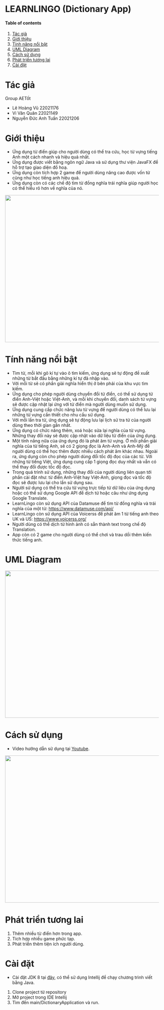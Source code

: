 # LEARNLINGO (Dictionary App)

#### Table of contents
1. [Tác giả](#author)
2. [Giới thiệu](#introduction)
3. [Tính năng nổi bật](#features)
4. [UML Diagram](#uml)
5. [Cách sử dụng](#user-guide)
6. [Phát triển tương lai](#future)
7. [Cài đặt](#installation)

# Tác giả <a name="author"></a>

Group AETốt
- Lê Hoàng Vũ 22021176
- Vi Văn Quân 22021149
- Nguyễn Đức Anh Tuấn 22021206

# Giới thiệu <a name="introduction"></a>

* Ứng dụng từ điển giúp cho người dùng có thể tra cứu, học từ vựng tiếng Anh một cách nhanh và hiệu quả nhất.
* Ứng dụng được viết bằng ngôn ngữ Java và sử dụng thư viện JavaFX để hỗ trợ tạo giao diện đồ hoạ.
* Ứng dụng còn tích hợp 2 game để người dùng nâng cao được vốn từ cũng như học tiếng anh hiệu quả.
* Ứng dụng còn có các chế độ tìm từ đồng nghĩa trái nghĩa giúp người học có thể hiểu rõ hơn về nghĩa của nó.

<p align="center">
<img width="640" height="480" src="https://i.imgur.com/64c19ON.png">
</p>

# Tính năng nổi bật <a name="features"></a>

* Tìm từ, mỗi khi gõ kí tự vào ô tìm kiếm, ứng dụng sẽ tự động đề xuất những từ bắt đầu bằng những kí tự đã nhập vào.
* Với mỗi từ sẽ có phần giải nghĩa hiển thị ở bên phải của khu vực tìm kiếm.
* Ứng dụng cho phép người dùng chuyển đổi từ điển, có thể sử dụng từ điển Anh-Việt hoặc Việt-Anh, và mỗi khi chuyển đổi, danh sách từ vựng sẽ được cập nhật lại ứng với từ điển mà người dùng muốn sử dụng.
* Ứng dụng cung cấp chức năng lưu từ vựng để người dùng có thể lưu lại những từ vựng cần thiết cho nhu cầu sử dụng.
* Với mỗi lần tra từ, ứng dụng sẽ tự động lưu lại lịch sử tra từ của người dùng theo thời gian gần nhất.
* Ứng dụng có chức năng thêm, xoá hoặc sửa lại nghĩa của từ vựng. Những thay đổi này sẽ được cập nhật vào dữ liệu từ điển của ứng dụng.
* Một tính năng nữa của ứng dụng đó là phát âm từ vựng. Ở mỗi phần giải nghĩa của từ tiếng Anh, sẽ có 2 giọng đọc là Anh-Anh và Anh-Mỹ để người dùng có thể học thêm được nhiều cách phát âm khác nhau. Ngoài ra, ứng dụng còn cho phép người dùng đổi tốc độ đọc của các từ. Với những từ tiếng Việt, ứng dụng cung cấp 1 giọng đọc duy nhất và vẫn có thể thay đổi được tốc độ đọc.
* Trong quá trình sử dụng, những thay đổi của người dùng liên quan tới phần cài đặt như: từ điển Anh-Việt hay Việt-Anh, giọng đọc và tốc độ đọc sẽ được lưu lại cho lần sử dụng sau.
* Người sử dụng có thể tra cứu từ vựng trực tiếp từ dữ liệu của ứng dụng hoặc có thể sử dụng Google API để dịch từ hoặc câu như ứng dụng Google Translate.
* LearnLingo còn sử dụng API của Datamuse để tìm từ đồng nghĩa và trái nghĩa của một từ: https://www.datamuse.com/api/
* LearnLingo còn sử dụng API của Voicerss để phát âm 1 từ tiếng anh theo UK và US: https://www.voicerss.org/    
* Người dùng có thể dịch từ hình ảnh có sẵn thành text trong chế độ Translation.
* App còn có 2 game cho người dùng có thể chơi và trau dồi thêm kiến thức tiếng anh.

# UML Diagram <a name="uml"></a>

<p align="center">
<img width="640" height="480" src="https://i.imgur.com/9kRnzXA.png">
</p>

# Cách sử dụng <a name="user-guide"></a>

* Video hướng dẫn sử dụng tại [Youtube](https://www.youtube.com/watch?v=EhFBY6Y7R4U).
<p align="center">
<img width="640" height="480" src="https://i.imgur.com/TmlMMm9.png">
</p>

# Phát triển tương lai <a name="future"></a>

1. Thêm nhiều từ điển hơn trong app.
2. Tích hợp nhiều game phức tạp.
3. Phát triển thêm tiện ích người dùng.

# Cài đặt <a name="installation"></a>

* Cài đặt JDK 8 tại [đây](https://www.oracle.com/java/technologies/javase/javase8-archive-downloads.html), có thể sử dụng Intellij để chạy chương trình viết bằng Java.
1. Clone project từ repository
2. Mở project trong IDE Intellij
3. Tìm đến main/DictionaryApplication và run.
